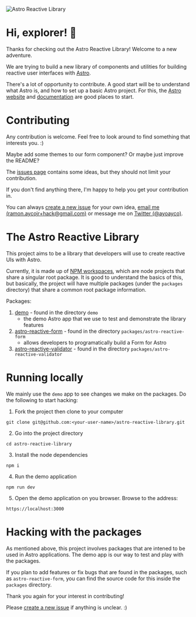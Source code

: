 ![Astro Reactive Library](https://user-images.githubusercontent.com/4262489/193419437-6e437743-47bf-482b-8f7e-de3c7f5285f8.png)

# Hi, explorer! 🚀
Thanks for checking out the Astro Reactive Library! Welcome to a new adventure.

We are trying to build a new library of components and utilities for building reactive user interfaces with [Astro](https://astro.build).

There's a lot of opportunity to contribute. A good start will be to understand what Astro is, and how to set up a basic Astro project. For this, the [Astro website](https://astro.build) and [documentation](https://docs.astro.build/en/getting-started/) are good places to start.

# Contributing

Any contribution is welcome. Feel free to look around to find something that interests you. :)

Maybe add some themes to our form component? Or maybe just improve the README?

The [issues page](https://github.com/ayoayco/astro-reactive-library/issues) contains some ideas, but they should not limit your contribution.

If you don't find anything there, I'm happy to help you get your contribution in.

You can always [create a new issue](https://github.com/ayoayco/astro-reactive-library/issues/new) for your own idea, [email me (ramon.aycojr+hack@gmail.com)](mailto:ramon.aycojr+hack@gmail.com) or message me on [Twitter (@ayoayco)](https://twitter.com/ayoayco).

# The Astro Reactive Library

This project aims to be a library that developers will use to create reactive UIs with Astro.

Currently, it is made up of [NPM workspaces](https://docs.npmjs.com/cli/v7/using-npm/workspaces), which are node projects that share a singular root package. It is good to understand the basics of this, but basically, the project will have multiple packages (under the `packages` directory) that share a common root package information.

Packages:
1. [demo](https://github.com/ayoayco/astro-reactive-library/tree/main/demo#readme) - found in the directory `demo`
    - the demo Astro app that we use to test and demonstrate the library features
2. [astro-reactive-form](https://github.com/ayoayco/astro-reactive-library/tree/main/packages/astro-reactive-form#readme) - found in the directory `packages/astro-reactive-form`
    - allows developers to programatically build a Form for Astro
3. [astro-reactive-validator](https://github.com/ayoayco/astro-reactive-library/tree/main/packages/astro-reactive-validator) - found in the directory `packages/astro-reactive-validator`

# Running locally

We mainly use the `demo` app to see changes we make on the packages. Do the following to start hacking:

1. Fork the project then clone to your computer

```
git clone git@github.com:<your-user-name>/astro-reactive-library.git
```

2. Go into the project directory

```
cd astro-reactive-library
```

3. Install the node dependencies

```
npm i
```

4. Run the demo application

```
npm run dev
```

5. Open the demo application on you browser. Browse to the address:

```
https://localhost:3000
```

# Hacking with the packages

As mentioned above, this project involves packages that are intened to be used in Astro applications. The demo app is our way to test and play with the packages.

If you plan to add features or fix bugs that are found in the packages, such as `astro-reactive-form`, you can find the source code for this inside the `packages` directory.

Thank you again for your interest in contributing!

Please [create a new issue](https://github.com/ayoayco/astro-reactive-library/issues/new) if anything is unclear. :)
